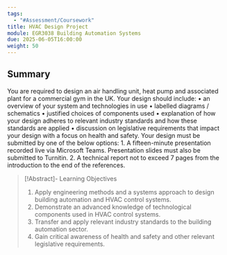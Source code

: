 ```yaml
---
tags:
  - "#Assessment/Coursework"
title: HVAC Design Project
module: EGR3038 Building Automation Systems
due: 2025-06-05T16:00:00
weight: 50
---
```


## Summary

You are required to design an air handling unit, heat pump and associated plant for a  commercial gym in the UK. Your design should include:  • an overview of your system and technologies in use  • labelled diagrams / schematics  • justified choices of components used  • explanation of how your design adheres to relevant industry standards and how  these standards are applied  • discussion on legislative requirements that impact your design with a focus on  health and safety.  Your design must be submitted by one of the below options:  1. A fifteen-minute presentation recorded live via Microsoft Teams. Presentation  slides must also be submitted to Turnitin.  2. A technical report not to exceed 7 pages from the introduction to the end of the  references.

> [!Abstract]- Learning Objectives
> 1. Apply engineering methods and a systems approach to design building  automation and HVAC control systems.  
> 2. Demonstrate an advanced knowledge of technological components used in  HVAC control systems.  
> 3. Transfer and apply relevant industry standards to the building automation  sector.  
> 4. Gain critical awareness of health and safety and other relevant legislative  requirements.




